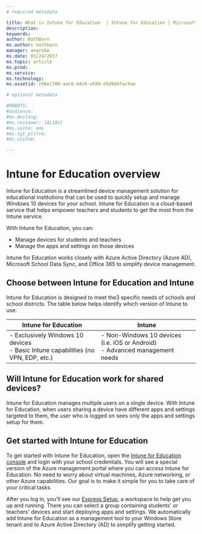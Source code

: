 ```yaml
---
# required metadata

title: What is Intune for Education  | Intune for Education | Microsoft Docs
description:
keywords:
author: NathBarn
ms.author: nathbarn
manager: angrobe
ms.date: 03/24/2017
ms.topic: article
ms.prod:
ms.service:
ms.technology:
ms.assetid: c66e1700-aac0-44c0-af89-d5d9d4fac9ae

# optional metadata

#ROBOTS:
#audience:
#ms.devlang:
#ms.reviewer: [ALIAS]
#ms.suite: ems
#ms.tgt_pltfrm:
#ms.custom:

---
```


# Intune for Education overview

Intune for Education is a streamlined device management solution for educational institutions that can be used to quickly setup and manage Windows 10 devices for your school. Intune for Education is a cloud-based service that helps empower teachers and students to get the most from the Intune service.

 With Intune for Education, you can:
- Manage devices for students and teachers
- Manage the apps and settings on those devices
<!-- - Optimize devices for testing -->

Intune for Education works closely with Azure Active Directory (Azure AD), Microsoft School Data Sync, and Office 365 to simplify device management.

## Choose between Intune for Education and Intune
Intune for Education is designed to meet the3 specific needs of schools and school districts. The table below helps identify which version of Intune to use:

| Intune for Education         | Intune           |
| ------------- |-------------|
|- Exclusively Windows 10 devices<br>- Basic Intune capabilities (no VPN, EDP, etc.)   |-  Non-Windows 10 devices (i.e. iOS or Android)</br>- Advanced management needs |

## Will Intune for Education work for shared devices?
Intune for Education manages multiple users on a single device. With Intune for Education, when users sharing a device have different apps and settings targeted to them, the user who is logged on sees only the apps and settings setup for them.

<!-- Intune for Education integrates with other products in the Microsoft Education system. To learn more about our other products see <pending>. -->

## Get started with Intune for Education

To get started with Intune for Education, open the [Intune for Education console](https://manage.windowsazure.com) and login with your school credentials. You will see a special version of the Azure management portal where you can access Intune for Education.  No need to worry about virtual machines, Azure networking, or other Azure capabilities. Our goal is to make it simple for you to take care of your critical tasks.

After you log in, you'll see our [Express Setup](../get-started/setup.md), a workspace to help get you up and running. There you can select a group containing students' or teachers' devices and start deploying apps and settings. We automatically add Intune for Education as a management tool to your Windows Store tenant and to Azure Active Directory (AD) to simplify getting started.

<!-- >[!div class="step-by-step"]

>[&larr; **Add apps**](.\add-apps.md)      [**Get Started** &rarr;](..\get-started\get-started.md) -->
